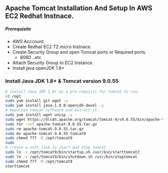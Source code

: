 ## Apache Tomcat Installation And Setup In AWS EC2 Redhat Instnace.
##### Prerequisite
+ AWS Acccount.
+ Create Redhat EC2 T2.micro Instnace.
+ Create Security Group and open Tomcat ports or Required ports.
   + 8080 ..etc
+ Attach Security Group to EC2 Instance.
+ Install java openJDK 1.8+

### Install Java JDK 1.8+ & Tomcat version 9.0.55

``` sh
# install Java JDK 1.8+ as a pre-requisit for tomcat to run.
cd /opt 
sudo yum install git wget -y
sudo yum install java-1.8.0-openjdk-devel -y
# Download tomcat software and extract it.
sudo yum install wget unzip -y
sudo wget https://dlcdn.apache.org/tomcat/tomcat-9/v9.0.55/bin/apache-tomcat-9.0.55.tar.gz
sudo tar -xvf apache-tomcat-9.0.55.tar.gz
sudo rm apache-tomcat-9.0.55.tar.gz
sudo mv apache-tomcat-9.0.55 tomcat9
sudo chmod 777 -R /opt/tomcat9
sudo 
# create a soft link to start and stop tomcat
sudo ln -s /opt/tomcat9/bin/startup.sh /usr/bin/starttomcat2
sudo ln -s /opt/tomcat9/bin/shutdown.sh /usr/bin/stoptomcat
sudo chmod 777 -R /opt/tomcat9
starttomcat
```
